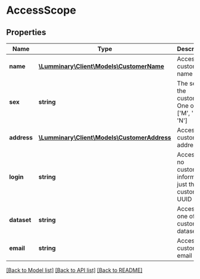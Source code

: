 # AccessScope

## Properties
Name | Type | Description | Notes
------------ | ------------- | ------------- | -------------
**name** | [**\Lumminary\Client\Models\CustomerName**](CustomerName.md) | Access to customer name | [optional] 
**sex** | **string** | The sex of the customer. One of : [&#39;M&#39;, &#39;F&#39;, &#39;N&#39;] | [optional] 
**address** | [**\Lumminary\Client\Models\CustomerAddress**](CustomerAddress.md) | Access to customer address | [optional] 
**login** | **string** | Access to no customer information, just the customer UUID | [optional] 
**dataset** | **string** | Access to one of the customer&#39;s datasets | [optional] 
**email** | **string** | Access to customer email | [optional] 

[[Back to Model list]](../README.md#documentation-for-models) [[Back to API list]](../README.md#documentation-for-api-endpoints) [[Back to README]](../README.md)


